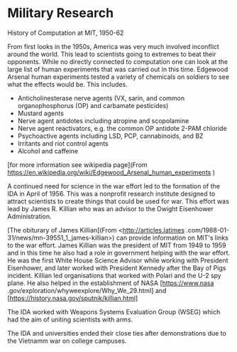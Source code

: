 # Military Research
History of Computation at MIT, 1950-62

From first looks in the 1950s, America was very much involved inconflict around the world. This 
lead to scientists going to extremes to beat their opponents. While no directly connected to 
computation one can look at the large list of human experiments that was carried out in this time. Edgewood Arsenal human experiments tested a variety of chemicals on soldiers to see what the 
effects would be. 
This includes.
* Anticholinesterase nerve agents (VX, sarin, and common organophosphorus (OP) and carbamate 
pesticides)
* Mustard agents
* Nerve agent antidotes including atropine and scopolamine
* Nerve agent reactivators, e.g. the common OP antidote 2-PAM chloride
* Psychoactive agents including LSD, PCP, cannabinoids, and BZ
* Irritants and riot control agents
* Alcohol and caffeine

[for more information see wikipedia page](From <https://en.wikipedia.org/wiki/Edgewood_Arsenal_human_experiments> 
)

A continued need for science in the war effort led to the formation of the IDA in April of 1956. 
This was a nonprofit research institute designed to attract scientists to create things that 
could be used for war. This effort was lead by James R. Killian who was an advisor to the Dwight 
Eisenhower Administration.

[The obiturary of James Killian](From <http://articles.latimes
.com/1988-01-31/news/mn-39551_1_james-killian>) can provide information on MIT's links to the war
 effort. James Killian was the president of MIT from 1949 to 1959 and in this time he also had a 
 role in government helping with the war effort. He was the first White House Science Advisor 
 while working with President Eisenhower, and later worked with President Kennedy after the Bay 
 of Pigs incident. Killian led organisations that worked with Polari and the U-2 spy plane. He 
 also helped in the establishment of NASA [https://www.nasa
 .gov/exploration/whyweexplore/Why_We_29.html] and [https://history.nasa.gov/sputnik/killian.html]
 
The IDA worked with Weapons Systems Evaluation Group (WSEG) which had the aim of uniting 
scientists with arms.
 
The IDA and universities ended their close ties after demonstrations due to the Vietnamm war on 
college campuses.